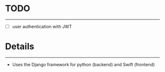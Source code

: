 # TODO
---
- [ ] user authentication with JWT

# Details
---
- Uses the Django framework for python (backend) and Swift (frontend)
